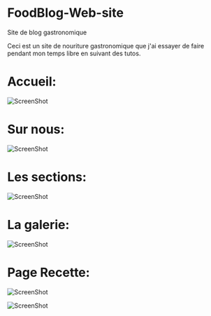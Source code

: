 # FoodBlog-Web-site
Site de blog gastronomique


Ceci est un site de nouriture gastronomique que j'ai essayer de faire pendant mon temps libre en suivant des tutos.

Accueil:
========

![ScreenShot](https://github.com/EpitechIT2020/B-DEV-500-BDX-5-1-cardgames-olivier.gurses/blob/master/RessourcesDoc/Register.png)

Sur nous:
========

![ScreenShot](https://github.com/EpitechIT2020/B-DEV-500-BDX-5-1-cardgames-olivier.gurses/blob/master/RessourcesDoc/Register.png)

Les sections:
============

![ScreenShot](https://github.com/EpitechIT2020/B-DEV-500-BDX-5-1-cardgames-olivier.gurses/blob/master/RessourcesDoc/Register.png)

La galerie:
============

![ScreenShot](https://github.com/EpitechIT2020/B-DEV-500-BDX-5-1-cardgames-olivier.gurses/blob/master/RessourcesDoc/Register.png)

Page Recette:
=============

![ScreenShot](https://github.com/EpitechIT2020/B-DEV-500-BDX-5-1-cardgames-olivier.gurses/blob/master/RessourcesDoc/Register.png)


![ScreenShot](https://github.com/EpitechIT2020/B-DEV-500-BDX-5-1-cardgames-olivier.gurses/blob/master/RessourcesDoc/Register.png)
